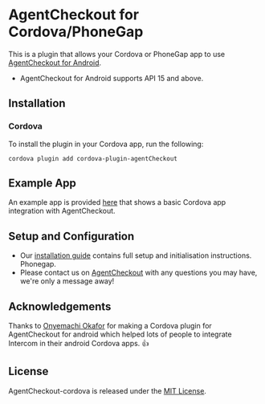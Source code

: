 
# AgentCheckout for Cordova/PhoneGap

This is a plugin that allows your Cordova or PhoneGap app to use [AgentCheckout for Android](https://github.com/intercom/intercom-android).

* AgentCheckout for Android supports API 15 and above.

## Installation

### Cordova

To install the plugin in your Cordova app, run the following:
```script
cordova plugin add cordova-plugin-agentCheckout
```

## Example App

An example app is provided [here](https://github.com/rayjadore/cordova-agentCheckout/tree/master/Example) that shows a basic Cordova app integration with AgentCheckout.

## Setup and Configuration

* Our [installation guide](https://developer.shoptopup.com/docs//cordova-phonegap-installation) contains full setup and initialisation instructions.
Phonegap.
* Please contact us on [AgentCheckout](https://www.tradedepot.co/) with any questions you may have, we're only a message away!

## Acknowledgements

Thanks to [Onyemachi Okafor](https://github.com/peerwaya) for making a Cordova plugin for AgentCheckout for android which helped lots of people to integrate Intercom in their android Cordova apps. 👍

## License

AgentCheckout-cordova is released under the [MIT License](http://www.opensource.org/licenses/MIT).
